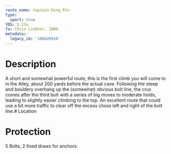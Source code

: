 ```yaml
---
route_name: Captain King Pin
type:
  sport: true
YDS: 5.13a
fa: Chris Lindner, 2009
metadata:
  legacy_id: '106626910'
---
```

# Description
A short and somewhat powerful route, this is the first climb you will come to in the Alley, about 200 yards before the actual cave. Following the steep and bouldery overhang up the (somewhat) obvious bolt line, the crux comes after the third bolt with a series of big moves to moderate holds, leading to slightly easier climbing to the top. An excellent route that could use a bit more traffic to clear off the excess choss left and right of the bolt line.# Location
# Protection
5 Bolts, 2 fixed draws for anchors.